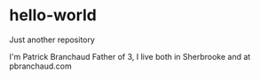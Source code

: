 # hello-world
Just another repository

I'm Patrick Branchaud
Father of 3, I live both in Sherbrooke and at pbranchaud.com
